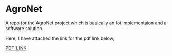 # AgroNet
A repo for the AgroNet project which is basically an Iot implementaion and a software solution.

Here, I have attached the link for the pdf link below,

[PDF-LINK](https://drive.google.com/file/d/1k-cA-Frl6ANl3RTidUlturEmESao0Lp6/view?usp=sharing)
